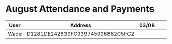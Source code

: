 # August Attendance and Payments 



| User | Address | 03/08 | | |
| -------- | -------- | -------- |------|------|
| Wade | D1281DE242839FC939745996882C5FC2 | | | |